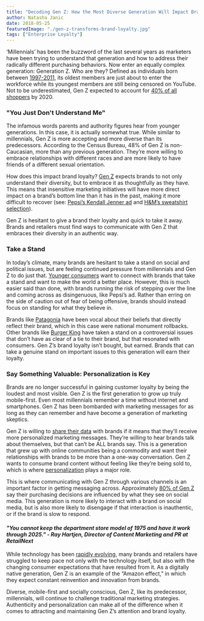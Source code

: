 ```yaml
---
title: "Decoding Gen Z: How the Most Diverse Generation Will Impact Brand Loyalty"
author: Natasha Janic
date: 2018-05-25
featuredImage: "./gen-z-transforms-brand-loyalty.jpg"
tags: ["Enterprise Loyalty"]
---
```


‘Millennials’ has been the buzzword of the last several years as marketers have been trying to understand that generation and how to address their radically different purchasing behaviors. Now enter an equally complex generation: Generation Z. Who are they? Defined as individuals born between [1997-2011](http://www.pewresearch.org/fact-tank/2018/03/01/defining-generations-where-millennials-end-and-post-millennials-begin/), its oldest members are just about to enter the workforce while its youngest members are still being censored on YouTube. Not to be underestimated, Gen Z expected to account for [40% of all shoppers](https://www.retaildive.com/news/how-gen-z-is-driving-a-cultural-shift-in-retail-branding/521439/) by 2020.

### "You Just Don't Understand Me"

The infamous words parents and authority figures hear from younger generations. In this case, it is actually somewhat true. While similar to millennials, Gen Z is more accepting and more diverse than its predecessors. According to the Census Bureau, 48% of Gen Z is non-Caucasian, more than any previous generation. They’re more willing to embrace relationships with different races and are more likely to have friends of a different sexual orientation.

How does this impact brand loyalty? [Gen Z](https://www.hatchloyalty.com/blog/customer-engagement-trends-2018-the-age-of-the-consumer/) expects brands to not only understand their diversity, but to embrace it as thoughtfully as they have. This means that insensitive marketing initiatives will have more direct impact on a brand’s bottom line than it has in the past, making it more difficult to recover (see: [Pepsi’s Kendall Jenner ad](https://www.wired.com/2017/04/pepsi-ad-internet-response/) and [H&M’s sweatshirt selection](https://www.usatoday.com/story/money/retail/2018/01/17/after-monkey-hoodie-scandal-h-m-hires-diversity-leader/1039748001/)).

Gen Z is hesitant to give a brand their loyalty and quick to take it away. Brands and retailers must find ways to communicate with Gen Z that embraces their diversity in an authentic way.

### Take a Stand

In today’s climate, many brands are hesitant to take a stand on social and political issues, but are feeling continued pressure from millennials and Gen Z to do just that. [Younger consumers](https://www.retaildive.com/news/how-gen-z-is-driving-a-cultural-shift-in-retail-branding/521439/) want to connect with brands that take a stand and want to make the world a better place. However, this is much easier said than done, with brands running the risk of stepping over the line and coming across as disingenuous, like Pepsi’s ad. Rather than erring on the side of caution out of fear of being offensive, brands should instead focus on standing for what they believe in.

Brands like [Patagonia](https://www.washingtonpost.com/news/morning-mix/wp/2017/12/05/the-president-stole-your-land-patagonia-rei-blast-trump-on-national-monument-rollbacks/?utm_term=.bd514539f726) have been vocal about their beliefs that directly reflect their brand, which in this case were national monument rollbacks. Other brands like [Burger King](http://time.com/4993403/burger-king-anti-bullying-psa/) have taken a stand on a controversial issues that don’t have as clear of a tie to their brand, but that resonated with consumers. Gen Z’s brand loyalty isn’t bought, but earned. Brands that can take a genuine stand on important issues to this generation will earn their loyalty.

### Say Something Valuable: Personalization is Key

Brands are no longer successful in gaining customer loyalty by being the loudest and most visible. Gen Z is the first generation to grow up truly mobile-first. Even most millennials remember a time without internet and smartphones. Gen Z has been bombarded with marketing messages for as long as they can remember and have become a generation of marketing skeptics.

Gen Z is willing to [share their data](http://www.adweek.com/digital/the-amazing-guest-test-mind-your-manners-and-make-gen-z-love-your-brand/) with brands if it means that they’ll receive more personalized marketing messages. They’re willing to hear brands talk about themselves, but that can’t be ALL brands say. This is a generation that grew up with online communities being a commodity and want their relationships with brands to be more than a one-way conversation. Gen Z wants to consume brand content without feeling like they’re being sold to, which is where [personalization](https://www.hatchloyalty.com/blog/from-personas-to-personalization-people-based-marketing/) plays a major role.

This is where communicating with Gen Z through various channels is an important factor in getting messaging across. Approximately [80% of Gen Z](https://www.retaildive.com/news/study-80-of-gen-z-purchases-influenced-by-social-media/447249/) say their purchasing decisions are influenced by what they see on social media. This generation is more likely to interact with a brand on social media, but is also more likely to disengage if that interaction is inauthentic, or if the brand is slow to respond.

#### *"You cannot keep the department store model of 1975 and have it work through 2025." - Ray Hartjen, Director of Content Marketing and PR at RetailNext*

While technology has been [rapidly evolving](https://www.hatchloyalty.com/blog/unbundling-loyalty-evolving-digital-transformation/), many brands and retailers have struggled to keep pace not only with the technology itself, but also with the changing consumer expectations that have resulted from it. As a digitally native generation, Gen Z is an example of the “Amazon effect,” in which they expect constant reinvention and innovation from brands.

Diverse, mobile-first and socially conscious, Gen Z, like its predecessor, millennials, will continue to challenge traditional marketing strategies. Authenticity and personalization can make all of the difference when it comes to attracting and maintaining Gen Z’s attention and brand loyalty.

